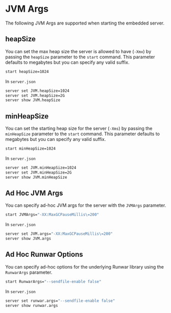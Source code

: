 # JVM Args

The following JVM Args are supported when starting the embedded server.

## heapSize

You can set the max heap size the server is allowed to have (`-Xmx`) by passing the `heapSize` parameter to the `start` command. This parameter defaults to megabytes but you can specify any valid suffix.

```bash
start heapSize=1024
```

In `server.json`

```bash
server set JVM.heapSize=1024
server set JVM.heapSize=2G
server show JVM.heapSize
```

## minHeapSize

You can set the starting heap size for the server (`-Xms`) by passing the `minHeapSize` parameter to the `start` command. This parameter defaults to megabytes but you can specify any valid suffix.

```bash
start minHeapSize=1024
```

In `server.json`

```bash
server set JVM.minHeapSize=1024
server set JVM.minHeapSize=2G
server show JVM.minHeapSize
```

## Ad Hoc JVM Args

You can specify ad-hoc JVM args for the server with the `JVMArgs` parameter.

```bash
start JVMArgs="-XX:MaxGCPauseMillis\=200"
```

In `server.json`

```bash
server set JVM.args="-XX:MaxGCPauseMillis\=200"
server show JVM.args
```

## Ad Hoc Runwar Options

You can specify ad-hoc options for the underlying Runwar library using the `RunwarArgs` parameter.

```bash
start RunwarArgs="--sendfile-enable false"
```

In `server.json`

```bash
server set runwar.args="--sendfile-enable false"
server show runwar.args
```
